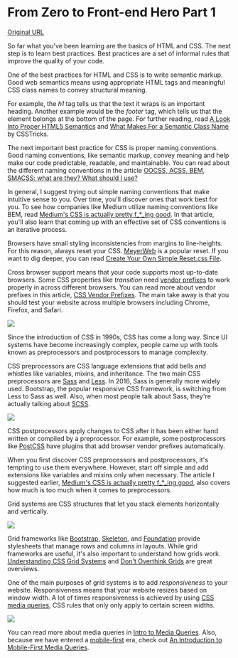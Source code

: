 # From Zero to Front-end Hero Part 1

[Original URL](https://medium.freecodecamp.com/from-zero-to-front-end-hero-part-1-7d4f7f0bff02)

So far what you've been learning are the basics of HTML and CSS. The next step is to learn best practices. Best practices are a set of informal rules that improve the quality of your code.

One of the best practices for HTML and CSS is to write semantic markup. Good web semantics means using appropriate HTML tags and meaningful CSS class names to convey structural meaning.

For example, the _h1_ tag tells us that the text it wraps is an important heading. Another example would be the _footer_ tag, which tells us that the element belongs at the bottom of the page. For further reading, read [A Look Into Proper HTML5 Semantics](http://www.hongkiat.com/blog/html-5-semantics/) and [What Makes For a Semantic Class Name](https://css-tricks.com/semantic-class-names/) by CSSTricks.

The next important best practice for CSS is proper naming conventions. Good naming conventions, like semantic markup, convey meaning and help make our code predictable, readable, and maintainable. You can read about the different naming conventions in the article [OOCSS, ACSS, BEM, SMACSS: what are they? What should I use?](http://clubmate.fi/oocss-acss-bem-smacss-what-are-they-what-should-i-use/)

In general, I suggest trying out simple naming conventions that make intuitive sense to you. Over time, you'll discover ones that work best for you. To see how companies like Medium utilize naming conventions like BEM, read [Medium's CSS is actually pretty f_*_ing good](https://medium.com/@fat/mediums-css-is-actually-pretty-fucking-good-b8e2a6c78b06#.ef81j61eg). In that article, you'll also learn that coming up with an effective set of CSS conventions is an iterative process.

Browsers have small styling inconsistencies from margins to line-heights. For this reason, always reset your CSS. [MeyerWeb](http://meyerweb.com/eric/tools/css/reset/index.html) is a popular reset. If you want to dig deeper, you can read [Create Your Own Simple Reset.css File](http://code.tutsplus.com/tutorials/weekend-quick-tip-create-your-own-resetcss-file--net-206).

Cross browser support means that your code supports most up-to-date browsers. Some CSS properties like _transition_ need [vendor prefixes](https://developer.mozilla.org/en-US/docs/Glossary/Vendor_Prefix) to work properly in across different browsers. You can read more about vendor prefixes in this article, [CSS Vendor Prefixes](http://webdesign.about.com/od/css/a/css-vendor-prefixes.htm). The main take away is that you should test your website across multiple browsers including Chrome, Firefox, and Safari.

![](https://cdn-images-1.medium.com/max/800/1*pCAitbJZl5eai2oNdzIphA.png)

Since the introduction of CSS in 1990s, CSS has come a long way. Since UI systems have become increasingly complex, people came up with tools known as preprocessors and postprocessors to manage complexity.

CSS preprocessors are CSS language extensions that add bells and whistles like variables, mixins, and inheritance. The two main CSS preprocessors are [Sass](http://sass-lang.com/guide) and [Less](http://lesscss.org/). In 2016, Sass is generally more widely used. Bootstrap, the popular responsive CSS framework, is switching from Less to Sass as well. Also, when most people talk about Sass, they're actually talking about [SCSS](https://www.sitepoint.com/whats-difference-sass-scss/).

![](https://cdn-images-1.medium.com/max/800/1*7Px9Kzaw8-eLCf2D41yauQ.png)

CSS postprocessors apply changes to CSS after it has been either hand written or compiled by a preprocessor. For example, some postprocessors like [PostCSS](https://github.com/postcss/postcss) have plugins that add browser vendor prefixes automatically.

When you first discover CSS preprocessors and postprocessors, it's tempting to use them everywhere. However, start off simple and add extensions like variables and mixins only when necessary. The article I suggested earlier, [Medium's CSS is actually pretty f_*_ing good](https://medium.com/@fat/mediums-css-is-actually-pretty-fucking-good-b8e2a6c78b06#.ef81j61eg), also covers how much is too much when it comes to preprocessors.

Grid systems are CSS structures that let you stack elements horizontally and vertically.

![](https://cdn-images-1.medium.com/max/800/1*SqbRKZTnd78gsQEOPPAt1g.png)

Grid frameworks like [Bootstrap](http://getbootstrap.com/), [Skeleton](http://getskeleton.com/), and [Foundation](http://foundation.zurb.com/) provide stylesheets that manage rows and columns in layouts. While grid frameworks are useful, it's also important to understand how grids work. [Understanding CSS Grid Systems](http://www.sitepoint.com/understanding-css-grid-systems/) and [Don't Overthink Grids](https://css-tricks.com/dont-overthink-it-grids/) are great overviews.

One of the main purposes of grid systems is to add _responsiveness_ to your website. Responsiveness means that your website resizes based on window width. A lot of times responsiveness is achieved by using [CSS media queries](http://www.w3schools.com/css/css_rwd_mediaqueries.asp), CSS rules that only only apply to certain screen widths.

![](https://cdn-images-1.medium.com/max/800/1*EERzyzZhHJ5FWXKi2PNxuA.gif)

You can read more about media queries in [Intro to Media Queries](https://varvy.com/mobile/media-queries.html). Also, because we have entered a [mobile-first](http://zurb.com/word/mobile-first) era, check out [An Introduction to Mobile-First Media Queries](http://www.sitepoint.com/introduction-mobile-first-media-queries/).
